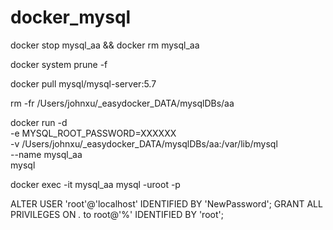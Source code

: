 # docker_mysql

docker stop mysql_aa && docker rm mysql_aa

docker system prune -f

docker pull mysql/mysql-server:5.7

rm -fr /Users/johnxu/_easydocker_DATA/mysqlDBs/aa

docker run -d \
  -e MYSQL_ROOT_PASSWORD=XXXXXX \
  -v /Users/johnxu/_easydocker_DATA/mysqlDBs/aa:/var/lib/mysql \
  --name mysql_aa \
  mysql

docker exec -it mysql_aa mysql -uroot -p

ALTER USER 'root'@'localhost' IDENTIFIED BY 'NewPassword';
GRANT ALL PRIVILEGES ON *.* to root@'%' IDENTIFIED BY 'root';
